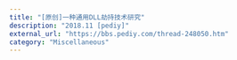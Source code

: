 ```yaml
---
title: "[原创]一种通用DLL劫持技术研究"
description: "2018.11 [pediy]"
external_url: "https://bbs.pediy.com/thread-248050.htm"
category: "Miscellaneous"
---
```

